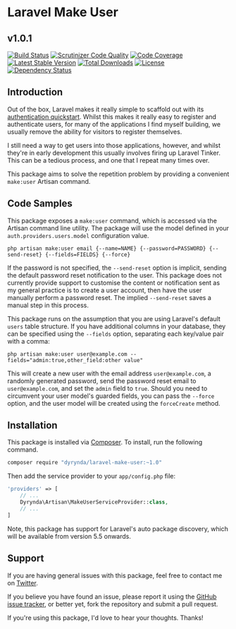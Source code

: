# Laravel Make User
## v1.0.1

[![Build Status](https://travis-ci.org/michaeldyrynda/laravel-make-user.svg?branch=master)](https://travis-ci.org/michaeldyrynda/laravel-make-user)
[![Scrutinizer Code Quality](https://scrutinizer-ci.com/g/michaeldyrynda/laravel-make-user/badges/quality-score.png?b=master)](https://scrutinizer-ci.com/g/michaeldyrynda/laravel-make-user/?branch=master)
[![Code Coverage](https://scrutinizer-ci.com/g/michaeldyrynda/laravel-make-user/badges/coverage.png?b=master)](https://scrutinizer-ci.com/g/michaeldyrynda/laravel-make-user/?branch=master)
[![Latest Stable Version](https://poser.pugx.org/dyrynda/laravel-make-user/v/stable)](https://packagist.org/packages/dyrynda/laravel-make-user)
[![Total Downloads](https://poser.pugx.org/dyrynda/laravel-make-user/downloads)](https://packagist.org/packages/dyrynda/laravel-make-user)
[![License](https://poser.pugx.org/dyrynda/laravel-make-user/license)](https://packagist.org/packages/dyrynda/laravel-make-user)
[![Dependency Status](https://www.versioneye.com/php/dyrynda:laravel-make-user/dev-master/badge?style=flat-square)](https://www.versioneye.com/php/dyrynda:laravel-make-user/dev-master)

## Introduction

Out of the box, Laravel makes it really simple to scaffold out with its [authentication quickstart](https://laravel.com/docs/5.4/authentication#authentication-quickstart). Whilst this makes it really easy to register and authenticate users, for many of the applications I find myself building, we usually remove the ability for visitors to register themselves.

I still need a way to get users into those applications, however, and whilst they're in early development this usually involves firing up Laravel Tinker. This can be a tedious process, and one that I repeat many times over.

This package aims to solve the repetition problem by providing a convenient `make:user` Artisan command.

## Code Samples

This package exposes a `make:user` command, which is accessed via the Artisan command line utility. The package will use the model defined in your `auth.providers.users.model` configuration value.

```
php artisan make:user email {--name=NAME} {--password=PASSWORD} {--send-reset} {--fields=FIELDS} {--force}
```

If the password is not specified, the `--send-reset` option is implicit, sending the default password reset notification to the user. This package does not currently provide support to customise the content or notification sent as my general practice is to create a user account, then have the user manually perform a password reset. The implied `--send-reset` saves a manual step in this process.

This package runs on the assumption that you are using Laravel's default `users` table structure. If you have additional columns in your database, they can be specified using the `--fields` option, separating each key/value pair with a comma:

```
php artisan make:user user@example.com --fields="admin:true,other_field:other value"
```

This will create a new user with the email address `user@example.com`, a randomly generated password, send the password reset email to `user@example.com`, and set the `admin` field to `true`. Should you need to circumvent your user model's guarded fields, you can pass the `--force` option, and the user model will be created using the `forceCreate` method.

## Installation

This package is installed via [Composer](https://getcomposer.org/). To install, run the following command.

```bash
composer require "dyrynda/laravel-make-user:~1.0"
```

Then add the service provider to your `app/config.php` file:

```php
'providers' => [
    // ...
    Dyrynda\Artisan\MakeUserServiceProvider::class,
    // ...
]
```

Note, this package has support for Laravel's auto package discovery, which will be available from version 5.5 onwards.

## Support

If you are having general issues with this package, feel free to contact me on [Twitter](https://twitter.com/michaeldyrynda).

If you believe you have found an issue, please report it using the [GitHub issue tracker](https://github.com/michaeldyrynda/laravel-make-user/issues), or better yet, fork the repository and submit a pull request.

If you're using this package, I'd love to hear your thoughts. Thanks!
